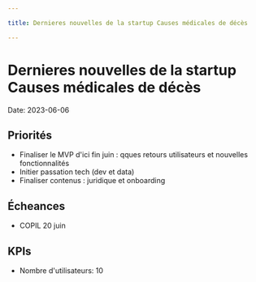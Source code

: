 ```yaml
---

title: Dernieres nouvelles de la startup Causes médicales de décès

---
```


# Dernieres nouvelles de la startup Causes médicales de décès

Date: 2023-06-06

## Priorités

- Finaliser le MVP d'ici fin juin : qques retours utilisateurs et nouvelles fonctionnalités
- Initier passation tech (dev et data)
- Finaliser contenus : juridique et onboarding

## Écheances

- COPIL 20 juin

## KPIs

 - Nombre d'utilisateurs: 10
